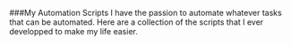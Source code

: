 ###My Automation Scripts
I have the passion to automate whatever tasks that can be automated. Here are a collection of the scripts that I ever developped to make my life easier.  
